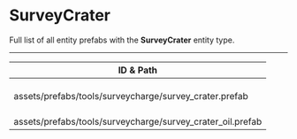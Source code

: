 # SurveyCrater
Full list of all <Badge type="warning" text="2"/> entity prefabs with the **SurveyCrater** entity type.

---
| ID & Path |
| --- |
| <Badge type="tip" text="2955484243"/> <br> assets/prefabs/tools/surveycharge/survey_crater.prefab |
| <Badge type="tip" text="1917257452"/> <br> assets/prefabs/tools/surveycharge/survey_crater_oil.prefab |
